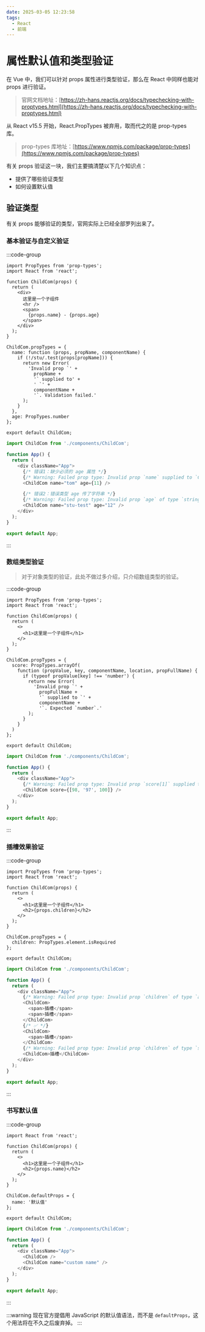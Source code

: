 ```yaml
---
date: 2025-03-05 12:23:58
tags:
  - React
  - 前端
---
```


# 属性默认值和类型验证

在 Vue 中，我们可以针对 props 属性进行类型验证，那么在 React 中同样也能对 props 进行验证。

> 官网文档地址：[https://zh-hans.reactjs.org/docs/typechecking-with-proptypes.html](https://zh-hans.reactjs.org/docs/typechecking-with-proptypes.html)

从 React v15.5 开始，React.PropTypes 被弃用，取而代之的是 prop-types 库。

> prop-types 库地址：[https://www.npmjs.com/package/prop-types](https://www.npmjs.com/package/prop-types)

有关 props 验证这一块，我们主要搞清楚以下几个知识点：

- 提供了哪些验证类型
- 如何设置默认值

## 验证类型

有关 props 能够验证的类型，官网实际上已经全部罗列出来了。

### 基本验证与自定义验证

:::code-group

```JSX [ChildCom.jsx]
import PropTypes from 'prop-types';
import React from 'react';

function ChildCom(props) {
  return (
    <div>
      这里是一个子组件
      <hr />
      <span>
        {props.name} - {props.age}
      </span>
    </div>
  );
}

ChildCom.propTypes = {
  name: function (props, propName, componentName) {
    if (!/stu/.test(props[propName])) {
      return new Error(
        'Invalid prop `' +
          propName +
          '` supplied to' +
          ' `' +
          componentName +
          '`. Validation failed.'
      );
    }
  },
  age: PropTypes.number
};

export default ChildCom;
```

```JavaScript [App.js]
import ChildCom from './components/ChildCom';

function App() {
  return (
    <div className="App">
      {/* 错误1：缺少必须的 age 属性 */}
      {/* Warning: Failed prop type: Invalid prop `name` supplied to `ChildCom`. Validation failed. */}
      <ChildCom name="tom" age={11} />

      {/* 错误2：错误类型 age 传了字符串 */}
      {/* Warning: Failed prop type: Invalid prop `age` of type `string` supplied to `ChildCom`, expected `number`. */}
      <ChildCom name="stu-test" age="12" />
    </div>
  );
}

export default App;
```

:::

### 数组类型验证

> 对于对象类型的验证，此处不做过多介绍，只介绍数组类型的验证。

:::code-group

```JSX [ChildCom.jsx]
import PropTypes from 'prop-types';
import React from 'react';

function ChildCom(props) {
  return (
    <>
      <h1>这里是一个子组件</h1>
    </>
  );
}

ChildCom.propTypes = {
  score: PropTypes.arrayOf(
    function (propValue, key, componentName, location, propFullName) {
      if (typeof propValue[key] !== 'number') {
        return new Error(
          'Invalid prop `' +
            propFullName +
            '` supplied to `' +
            componentName +
            '`. Expected `number`.'
        );
      }
    }
  )
};

export default ChildCom;
```

```JavaScript [App.js]
import ChildCom from './components/ChildCom';

function App() {
  return (
    <div className="App">
      {/* Warning: Failed prop type: Invalid prop `score[1]` supplied to `ChildCom`. Expected `number`. */}
      <ChildCom score={[98, '97', 100]} />
    </div>
  );
}

export default App;
```

:::

### 插槽效果验证

:::code-group

```JSX [ChildCom.jsx]
import PropTypes from 'prop-types';
import React from 'react';

function ChildCom(props) {
  return (
    <>
      <h1>这里是一个子组件</h1>
      <h2>{props.children}</h2>
    </>
  );
}

ChildCom.propTypes = {
  children: PropTypes.element.isRequired
};

export default ChildCom;
```

```JavaScript [App.js]
import ChildCom from './components/ChildCom';

function App() {
  return (
    <div className="App">
      {/* Warning: Failed prop type: Invalid prop `children` of type `array` supplied to `ChildCom`, expected a single ReactElement. */}
      <ChildCom>
        <span>插槽</span>
        <span>插槽</span>
      </ChildCom>
      {/* ✅ */}
      <ChildCom>
        <span>插槽</span>
      </ChildCom>
      {/* Warning: Failed prop type: Invalid prop `children` of type `string` supplied to `ChildCom`, expected a single ReactElement. */}
      <ChildCom>插槽</ChildCom>
    </div>
  );
}

export default App;
```

:::

### 书写默认值

:::code-group

```JSX [ChildCom.jsx]
import React from 'react';

function ChildCom(props) {
  return (
    <>
      <h1>这里是一个子组件</h1>
      <h2>{props.name}</h2>
    </>
  );
}

ChildCom.defaultProps = {
  name: '默认值'
};

export default ChildCom;
```

```JavaScript [App.js]
import ChildCom from './components/ChildCom';

function App() {
  return (
    <div className="App">
      <ChildCom />
      <ChildCom name="custom name" />
    </div>
  );
}

export default App;
```

:::

:::warning
现在官方提倡用 JavaScript 的默认值语法，而不是 `defaultProps`，这个用法将在不久之后废弃掉。
:::
